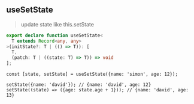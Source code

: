 ## useSetState

> update state like this.setState

```typescript
export declare function useSetState<
  T extends Record<any, any>
>(initState?: T | (() => T)): [
  T, 
  (patch: T | ((state: T) => T)) => void
];

```

```tsx
const [state, setState] = useSetState({name: 'simon', age: 12});

setState({name: 'david'}); // {name: 'david', age: 12}
setState((state) => ({age: state.age + 1})); // {name: 'david', age: 13}
```